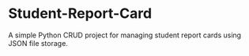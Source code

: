 # Student-Report-Card
A simple Python CRUD project for managing student report cards using JSON file storage.
